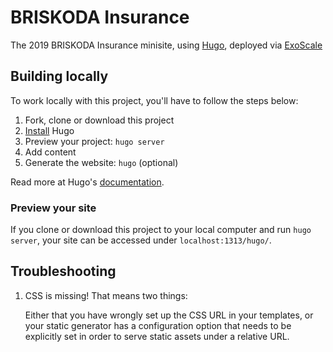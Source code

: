 # BRISKODA Insurance

The 2019 BRISKODA Insurance minisite, using [Hugo], deployed via [ExoScale]

## Building locally

To work locally with this project, you'll have to follow the steps below:

1. Fork, clone or download this project
1. [Install][] Hugo
1. Preview your project: `hugo server`
1. Add content
1. Generate the website: `hugo` (optional)

Read more at Hugo's [documentation][].

### Preview your site

If you clone or download this project to your local computer and run `hugo server`,
your site can be accessed under `localhost:1313/hugo/`.

## Troubleshooting

1. CSS is missing! That means two things:

   Either that you have wrongly set up the CSS URL in your templates, or
   your static generator has a configuration option that needs to be explicitly
   set in order to serve static assets under a relative URL.

[hugo]: https://gohugo.io
[exoscale]: https://exoscale.com
[install]: https://gohugo.io/overview/installing/
[documentation]: https://gohugo.io/overview/introduction/
